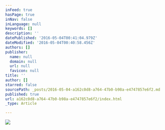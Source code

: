 ```yaml
---
inFeed: true
hasPage: true
inNav: false
inLanguage: null
keywords: []
description: ''
datePublished: '2016-05-04T00:41:04.979Z'
dateModified: '2016-05-04T00:40:58.456Z'
authors: []
publisher:
  name: null
  domain: null
  url: null
  favicon: null
title: ''
author: []
starred: false
sourcePath: _posts/2016-05-04-a162c0d8-a764-47b0-b98a-e4747857e6f2.md
published: true
url: a162c0d8-a764-47b0-b98a-e4747857e6f2/index.html
_type: Article

---
```

![](https://the-grid-user-content.s3-us-west-2.amazonaws.com/2cf46192-321e-4eb3-9f52-6eba5ba0a4c1.jpg)